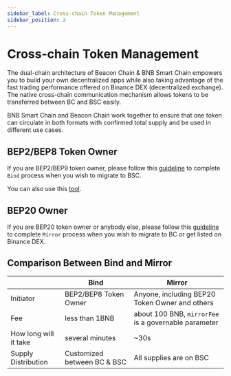 ```yaml
---
sidebar_label: Cross-chain Token Management
sidebar_position: 2
---
```


# Cross-chain Token Management

The dual-chain architecture of Beacon Chain & BNB Smart Chain empowers you to build your own decentralized apps while also taking advantage of the fast trading performance offered on Binance DEX (decentralized exchange). The native cross-chain communication mechanism allows tokens to be transferred between BC and BSC easily.

BNB Smart Chain and Beacon Chain work together to ensure that one token can circulate in both formats with confirmed total supply and be used in different use cases.


## BEP2/BEP8 Token Owner

If you are BEP2/BEP9 token owner, please follow this [guideline](./bind-tokens.md) to complete `Bind` process when you wish to migrate to BSC.

You can also use this [tool](https://github.com/bnb-chain/token-bind-tool).



## BEP20 Owner


If you are BEP20 token owner or anybody else, please follow this [guideline](./mirror.md) to complete `Mirror` process when you wish to migrate to BC or get listed on Binance DEX.


## Comparison Between Bind and Mirror

|                   | Bind          | Mirror                    |
| ----------------- | ------------- | -------------------------------------- |
| Initiator         | BEP2/BEP8 Token Owner  | Anyone, including BEP20 Token Owner and others    |
| Fee               | less than 1BNB         | about 100 BNB, `mirrorFee` is a governable parameter |
| How long will it take    | several minutes       | ~30s                                    |
| Supply Distribution   | Customized between BC & BSC | All supplies are on BSC|


